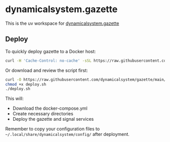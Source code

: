 # dynamicalsystem.gazette

This is the uv workspace for [dynamicalsystem.gazette](https://github.com/DynamicalSystem/gazette/blob/main/gazette/README.md)

## Deploy

To quickly deploy gazette to a Docker host:

```bash
curl -H 'Cache-Control: no-cache' -sSL https://raw.githubusercontent.com/dynamicalsystem/gazette/main/deploy.sh | bash
```

Or download and review the script first:

```bash
curl -O https://raw.githubusercontent.com/dynamicalsystem/gazette/main/deploy.sh
chmod +x deploy.sh
./deploy.sh
```

This will:
- Download the docker-compose.yml
- Create necessary directories
- Deploy the gazette and signal services

Remember to copy your configuration files to `~/.local/share/dynamicalsystem/config/` after deployment.

